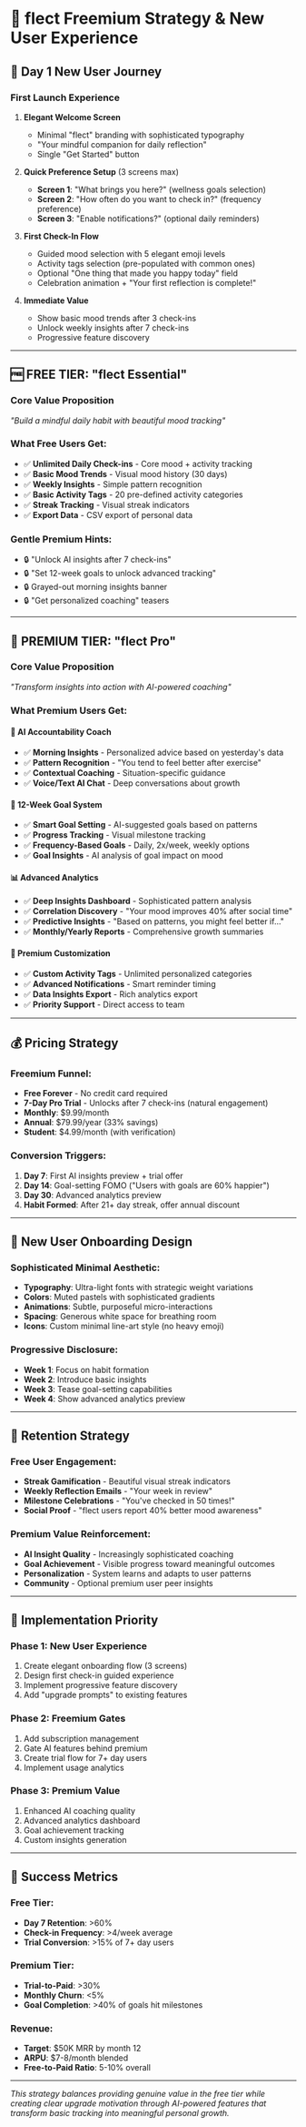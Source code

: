 # 🎯 flect Freemium Strategy & New User Experience

## 📱 **Day 1 New User Journey**

### **First Launch Experience**
1. **Elegant Welcome Screen**
   - Minimal "flect" branding with sophisticated typography
   - "Your mindful companion for daily reflection"
   - Single "Get Started" button

2. **Quick Preference Setup** (3 screens max)
   - **Screen 1**: "What brings you here?" (wellness goals selection)
   - **Screen 2**: "How often do you want to check in?" (frequency preference)  
   - **Screen 3**: "Enable notifications?" (optional daily reminders)

3. **First Check-In Flow**
   - Guided mood selection with 5 elegant emoji levels
   - Activity tags selection (pre-populated with common ones)
   - Optional "One thing that made you happy today" field
   - Celebration animation + "Your first reflection is complete!"

4. **Immediate Value**
   - Show basic mood trends after 3 check-ins
   - Unlock weekly insights after 7 check-ins
   - Progressive feature discovery

---

## 🆓 **FREE TIER: "flect Essential"**

### **Core Value Proposition**
*"Build a mindful daily habit with beautiful mood tracking"*

### **What Free Users Get:**
- ✅ **Unlimited Daily Check-ins** - Core mood + activity tracking
- ✅ **Basic Mood Trends** - Visual mood history (30 days)
- ✅ **Weekly Insights** - Simple pattern recognition
- ✅ **Basic Activity Tags** - 20 pre-defined activity categories
- ✅ **Streak Tracking** - Visual streak indicators
- ✅ **Export Data** - CSV export of personal data

### **Gentle Premium Hints:**
- 🔒 "Unlock AI insights after 7 check-ins" 
- 🔒 "Set 12-week goals to unlock advanced tracking"
- 🔒 Grayed-out morning insights banner
- 🔒 "Get personalized coaching" teasers

---

## 💎 **PREMIUM TIER: "flect Pro"**

### **Core Value Proposition**
*"Transform insights into action with AI-powered coaching"*

### **What Premium Users Get:**

#### **🤖 AI Accountability Coach**
- ✅ **Morning Insights** - Personalized advice based on yesterday's data
- ✅ **Pattern Recognition** - "You tend to feel better after exercise"
- ✅ **Contextual Coaching** - Situation-specific guidance
- ✅ **Voice/Text AI Chat** - Deep conversations about growth

#### **🎯 12-Week Goal System**
- ✅ **Smart Goal Setting** - AI-suggested goals based on patterns
- ✅ **Progress Tracking** - Visual milestone tracking
- ✅ **Frequency-Based Goals** - Daily, 2x/week, weekly options
- ✅ **Goal Insights** - AI analysis of goal impact on mood

#### **📊 Advanced Analytics**
- ✅ **Deep Insights Dashboard** - Sophisticated pattern analysis
- ✅ **Correlation Discovery** - "Your mood improves 40% after social time"
- ✅ **Predictive Insights** - "Based on patterns, you might feel better if..."
- ✅ **Monthly/Yearly Reports** - Comprehensive growth summaries

#### **🔧 Premium Customization**
- ✅ **Custom Activity Tags** - Unlimited personalized categories
- ✅ **Advanced Notifications** - Smart reminder timing
- ✅ **Data Insights Export** - Rich analytics export
- ✅ **Priority Support** - Direct access to team

---

## 💰 **Pricing Strategy**

### **Freemium Funnel:**
- **Free Forever** - No credit card required
- **7-Day Pro Trial** - Unlocks after 7 check-ins (natural engagement)
- **Monthly**: $9.99/month
- **Annual**: $79.99/year (33% savings)
- **Student**: $4.99/month (with verification)

### **Conversion Triggers:**
1. **Day 7**: First AI insights preview + trial offer
2. **Day 14**: Goal-setting FOMO ("Users with goals are 60% happier")
3. **Day 30**: Advanced analytics preview
4. **Habit Formed**: After 21+ day streak, offer annual discount

---

## 🎨 **New User Onboarding Design**

### **Sophisticated Minimal Aesthetic:**
- **Typography**: Ultra-light fonts with strategic weight variations
- **Colors**: Muted pastels with sophisticated gradients
- **Animations**: Subtle, purposeful micro-interactions
- **Spacing**: Generous white space for breathing room
- **Icons**: Custom minimal line-art style (no heavy emoji)

### **Progressive Disclosure:**
- **Week 1**: Focus on habit formation
- **Week 2**: Introduce basic insights
- **Week 3**: Tease goal-setting capabilities  
- **Week 4**: Show advanced analytics preview

---

## 🔄 **Retention Strategy**

### **Free User Engagement:**
- **Streak Gamification** - Beautiful visual streak indicators
- **Weekly Reflection Emails** - "Your week in review"
- **Milestone Celebrations** - "You've checked in 50 times!"
- **Social Proof** - "flect users report 40% better mood awareness"

### **Premium Value Reinforcement:**
- **AI Insight Quality** - Increasingly sophisticated coaching
- **Goal Achievement** - Visible progress toward meaningful outcomes
- **Personalization** - System learns and adapts to user patterns
- **Community** - Optional premium user peer insights

---

## 🚀 **Implementation Priority**

### **Phase 1: New User Experience**
1. Create elegant onboarding flow (3 screens)
2. Design first check-in guided experience
3. Implement progressive feature discovery
4. Add "upgrade prompts" to existing features

### **Phase 2: Freemium Gates**
1. Add subscription management
2. Gate AI features behind premium
3. Create trial flow for 7+ day users
4. Implement usage analytics

### **Phase 3: Premium Value**
1. Enhanced AI coaching quality
2. Advanced analytics dashboard
3. Goal achievement tracking
4. Custom insights generation

---

## 🎯 **Success Metrics**

### **Free Tier:**
- **Day 7 Retention**: >60%
- **Check-in Frequency**: >4/week average
- **Trial Conversion**: >15% of 7+ day users

### **Premium Tier:**
- **Trial-to-Paid**: >30%
- **Monthly Churn**: <5%
- **Goal Completion**: >40% of goals hit milestones

### **Revenue:**
- **Target**: $50K MRR by month 12
- **ARPU**: $7-8/month blended
- **Free-to-Paid Ratio**: 5-10% overall

---

*This strategy balances providing genuine value in the free tier while creating clear upgrade motivation through AI-powered features that transform basic tracking into meaningful personal growth.* 